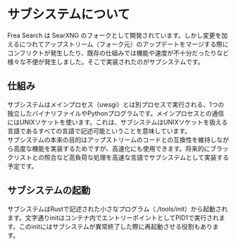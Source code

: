 # サブシステムについて
Frea Search は SearXNG のフォークとして開発されています。しかし変更を加えるにつれてアップストリーム（フォーク元）のアップデートをマージする際にコンフリクトが発生したり、既存の仕組みでは機能や速度が不十分だったりなど様々な不便が発生しました。そこで実装されたのがサブシステムです。

## 仕組み
サブシステムはメインプロセス（uwsgi）とは別プロセスで実行される、1つの独立したバイナリファイルやPythonプログラムです。メインプロセスとの通信にはUNIXソケットを使います。これは、サブシステムはUNIXソケットを扱える言語であるすべての言語で記述可能ということを意味しています。  
サブシステムの本来の目的はアップストリームのコードとの互換性を維持しながら高度な機能を実装するためですが、高速化にも使用できます。将来的にブラックリストとの照合など高負荷な処理を高速な言語でサブシステムとして実装する予定です。

## サブシステムの起動
サブシステムはRustで記述された小さなプログラム（./tools/init）から起動されます。文字通りinitはコンテナ内でエントリーポイントとしてPID1で実行されます。このinitにはサブシステムが異常終了した際に再起動させる役割もあります。
